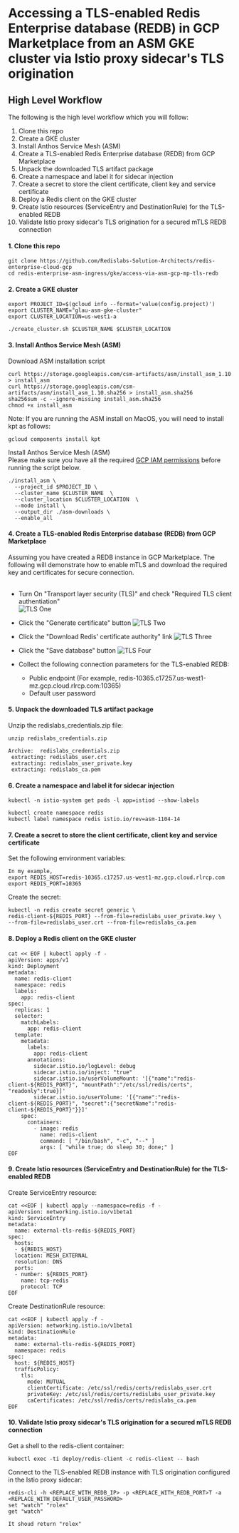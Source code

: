 # Accessing a TLS-enabled Redis Enterprise database (REDB) in GCP Marketplace from an ASM GKE cluster via Istio proxy sidecar's TLS origination

## High Level Workflow
The following is the high level workflow which you will follow:
1. Clone this repo
2. Create a GKE cluster
3. Install Anthos Service Mesh (ASM)
4. Create a TLS-enabled Redis Enterprise database (REDB) from GCP Marketplace
5. Unpack the downloaded TLS artifact package
6. Create a namespace and label it for sidecar injection
7. Create a secret to store the client certificate, client key and service certificate
8. Deploy a Redis client on the GKE cluster
9. Create Istio resources (ServiceEntry and DestinationRule) for the TLS-enabled REDB
10. Validate Istio proxy sidecar's TLS origination for a secured mTLS REDB connection


#### 1. Clone this repo 
```
git clone https://github.com/Redislabs-Solution-Architects/redis-enterprise-cloud-gcp
cd redis-enterprise-asm-ingress/gke/access-via-asm-gcp-mp-tls-redb
```


#### 2. Create a GKE cluster
```
export PROJECT_ID=$(gcloud info --format='value(config.project)')
export CLUSTER_NAME="glau-asm-gke-cluster"
export CLUSTER_LOCATION=us-west1-a

./create_cluster.sh $CLUSTER_NAME $CLUSTER_LOCATION
```


#### 3. Install Anthos Service Mesh (ASM)
Download ASM installation script
```
curl https://storage.googleapis.com/csm-artifacts/asm/install_asm_1.10 > install_asm
curl https://storage.googleapis.com/csm-artifacts/asm/install_asm_1.10.sha256 > install_asm.sha256
sha256sum -c --ignore-missing install_asm.sha256
chmod +x install_asm
```  
Note: If you are running the ASM install on MacOS, you will need to install kpt as follows:  
```
gcloud components install kpt
```  
Install Anthos Service Mesh (ASM)  
Please make sure you have all the required [GCP IAM permissions](https://cloud.google.com/service-mesh/docs/installation-permissions) before running the script below.  
```
./install_asm \
  --project_id $PROJECT_ID \
  --cluster_name $CLUSTER_NAME  \
  --cluster_location $CLUSTER_LOCATION  \
  --mode install \
  --output_dir ./asm-downloads \
  --enable_all
```


#### 4. Create a TLS-enabled Redis Enterprise database (REDB) from GCP Marketplace
Assuming you have created a REDB instance in GCP Marketplace. The following will demonstrate how to enable mTLS and download the required key and certificates for secure connection.  
&nbsp;  
- Turn On "Transport layer security (TLS)" and check "Required TLS client authentiation"  
![TLS One](./img/tls_1.png)
   
- Click the "Generate certificate" button
![TLS Two](./img/tls_2.png)
  
- Click the "Download Redis' certificate authority" link
![TLS Three](./img/tls_3.png)
  
- Click the "Save database" button
![TLS Four](./img/tls_4.png)
   
- Collect the following connection parameters for the TLS-enabled REDB:  
  - Public endpoint (For example, redis-10365.c17257.us-west1-mz.gcp.cloud.rlrcp.com:10365)
  - Default user password   
  

#### 5. Unpack the downloaded TLS artifact package
Unzip the redislabs_credentials.zip file:
```
unzip redislabs_credentials.zip

Archive:  redislabs_credentials.zip
 extracting: redislabs_user.crt      
 extracting: redislabs_user_private.key  
 extracting: redislabs_ca.pem   
```


#### 6. Create a namespace and label it for sidecar injection
```
kubectl -n istio-system get pods -l app=istiod --show-labels

kubectl create namespace redis
kubectl label namespace redis istio.io/rev=asm-1104-14
```


#### 7. Create a secret to store the client certificate, client key and service certificate
Set the following environment variables:
```
In my example,
export REDIS_HOST=redis-10365.c17257.us-west1-mz.gcp.cloud.rlrcp.com
export REDIS_PORT=10365
```
Create the secret:
```
kubectl -n redis create secret generic \
redis-client-${REDIS_PORT} --from-file=redislabs_user_private.key \
--from-file=redislabs_user.crt --from-file=redislabs_ca.pem
```


#### 8. Deploy a Redis client on the GKE cluster
```
cat << EOF | kubectl apply -f -
apiVersion: apps/v1
kind: Deployment
metadata:
  name: redis-client
  namespace: redis
  labels:
    app: redis-client
spec:
  replicas: 1
  selector:
    matchLabels:
      app: redis-client
  template:
    metadata:
      labels:
        app: redis-client
      annotations:
        sidecar.istio.io/logLevel: debug
        sidecar.istio.io/inject: "true"                                                                                     
        sidecar.istio.io/userVolumeMount: '[{"name":"redis-client-${REDIS_PORT}", "mountPath":"/etc/ssl/redis/certs", "readonly":true}]'
        sidecar.istio.io/userVolume: '[{"name":"redis-client-${REDIS_PORT}", "secret":{"secretName":"redis-client-${REDIS_PORT}"}}]'
    spec:
      containers:
        - image: redis
          name: redis-client
          command: [ "/bin/bash", "-c", "--" ]
          args: [ "while true; do sleep 30; done;" ]
EOF
```
  

#### 9. Create Istio resources (ServiceEntry and DestinationRule) for the TLS-enabled REDB
Create ServiceEntry resource:
```
cat <<EOF | kubectl apply --namespace=redis -f -
apiVersion: networking.istio.io/v1beta1
kind: ServiceEntry
metadata:
  name: external-tls-redis-${REDIS_PORT}
spec:
  hosts:
  - ${REDIS_HOST}
  location: MESH_EXTERNAL
  resolution: DNS
  ports:
  - number: ${REDIS_PORT}
    name: tcp-redis
    protocol: TCP
EOF
```
Create DestinationRule resource:
```
cat <<EOF | kubectl apply -f -
apiVersion: networking.istio.io/v1beta1
kind: DestinationRule
metadata:
  name: external-tls-redis-${REDIS_PORT}
  namespace: redis
spec:
  host: ${REDIS_HOST}
  trafficPolicy:
    tls:
      mode: MUTUAL
      clientCertificate: /etc/ssl/redis/certs/redislabs_user.crt
      privateKey: /etc/ssl/redis/certs/redislabs_user_private.key
      caCertificates: /etc/ssl/redis/certs/redislabs_ca.pem
EOF
```
    

#### 10. Validate Istio proxy sidecar's TLS origination for a secured mTLS REDB connection
Get a shell to the redis-client container:
```
kubectl exec -ti deploy/redis-client -c redis-client -- bash
```
Connect to the TLS-enabled REDB instance with TLS origination configured in the Istio proxy sidecar:
```
redis-cli -h <REPLACE_WITH_REDB_IP> -p <REPLACE_WITH_REDB_PORT>T -a <REPLACE_WITH_DEFAULT_USER_PASSWORD>
set "watch" "rolex"
get "watch"

It shoud return "rolex"
```

